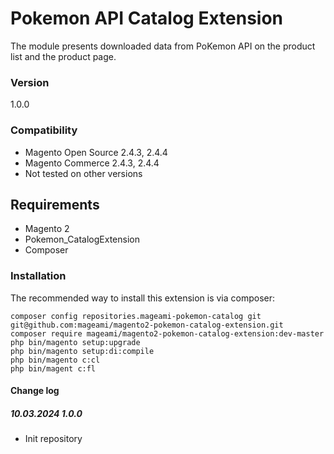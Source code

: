 # Pokemon API Catalog Extension
The module presents downloaded data from PoKemon API on the product list and the product page.

### Version
1.0.0

### Compatibility
- Magento Open Source 2.4.3, 2.4.4
- Magento Commerce 2.4.3, 2.4.4
- Not tested on other versions

## Requirements
- Magento 2
- Pokemon_CatalogExtension
- Composer

### Installation
The recommended way to install this extension is via composer:

```shell
composer config repositories.mageami-pokemon-catalog git git@github.com:mageami/magento2-pokemon-catalog-extension.git
composer require mageami/magento2-pokemon-catalog-extension:dev-master
php bin/magento setup:upgrade
php bin/magento setup:di:compile
php bin/magento c:cl
php bin/magent c:fl
```

#### Change log

##### 10.03.2024 1.0.0
- Init repository
